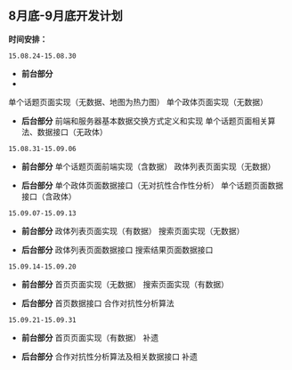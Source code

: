 ## 8月底-9月底开发计划

**时间安排：**

`15.08.24-15.08.30`
- **前台部分**
- 
单个话题页面实现（无数据、地图为热力图）
单个政体页面实现（无数据）

- **后台部分**
前端和服务器基本数据交换方式定义和实现
单个话题页面相关算法、数据接口（无政体）

`15.08.31-15.09.06`

- **前台部分**
单个话题页面前端实现（含数据）
政体列表页面实现（无数据）

- **后台部分**
单个政体页面数据接口（无对抗性合作性分析）
单个话题页面数据接口（含政体）

`15.09.07-15.09.13`

- **前台部分**
政体列表页面实现（有数据）
搜索页面实现（无数据）

- **后台部分**
政体列表页面数据接口
搜索结果页面数据接口

`15.09.14-15.09.20`

- **前台部分**
首页页面实现（无数据）
搜索页面实现（有数据）

- **后台部分**
首页数据接口
合作对抗性分析算法

`15.09.21-15.09.31`

- **前台部分**
首页页面实现（有数据）
补遗

- **后台部分**
合作对抗性分析算法及相关数据接口
补遗
